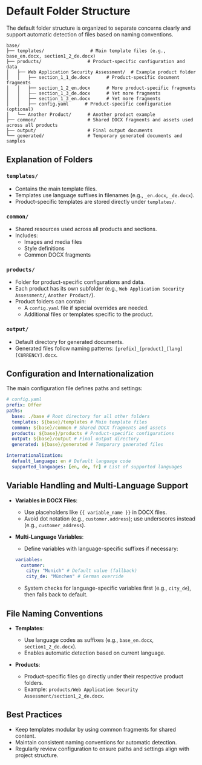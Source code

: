 # Default Folder Structure

The default folder structure is organized to separate concerns clearly and support automatic detection of files based on naming conventions.

```text
base/
├── templates/                 # Main template files (e.g., base_en.docx, section1_2_de.docx)
├── products/                 # Product-specific configuration and data
│   ├── Web Application Security Assessment/  # Example product folder
│   │   ├── section_1_1_de.docx      # Product-specific document fragments
│   │   ├── section_1_2_en.docx      # More product-specific fragments
│   │   ├── section_1_3_de.docx      # Yet more fragments
│   │   ├── section_1_3_en.docx      # Yet more fragments
│   │   ├── config.yaml      # Product-specific configuration (optional)
│   └── Another Product/      # Another product example
├── common/                   # Shared DOCX fragments and assets used across all products
├── output/                   # Final output documents
└── generated/                # Temporary generated documents and samples
```

## Explanation of Folders

### `templates/`

- Contains the main template files.
- Templates use language suffixes in filenames (e.g., `_en.docx`, `_de.docx`).
- Product-specific templates are stored directly under `templates/`.

### `common/`

- Shared resources used across all products and sections.
- Includes:
  - Images and media files
  - Style definitions
  - Common DOCX fragments

### `products/`

- Folder for product-specific configurations and data.
- Each product has its own subfolder (e.g., `Web Application Security Assessment/`, `Another Product/`).
- Product folders can contain:
  - A `config.yaml` file if special overrides are needed.
  - Additional files or templates specific to the product.

### `output/`

- Default directory for generated documents.
- Generated files follow naming patterns: `[prefix]_[product]_[lang][CURRENCY].docx`.

## Configuration and Internationalization

The main configuration file defines paths and settings:

```yaml
# config.yaml
prefix: Offer
paths:
  base: ./base # Root directory for all other folders
  templates: ${base}/templates # Main template files
  common: ${base}/common # Shared DOCX fragments and assets
  products: ${base}/products # Product-specific configurations
  output: ${base}/output # Final output directory
  generated: ${base}/generated # Temporary generated files

internationalization:
  default_language: en # Default language code
  supported_languages: [en, de, fr] # List of supported languages
```

## Variable Handling and Multi-Language Support

- **Variables in DOCX Files**:

  - Use placeholders like `{{ variable_name }}` in DOCX files.
  - Avoid dot notation (e.g., `customer.address`); use underscores instead (e.g., `customer_address`).

- **Multi-Language Variables**:
  - Define variables with language-specific suffixes if necessary:
  ```yaml
  variables:
    customer:
      city: "Munich" # Default value (fallback)
      city_de: "München" # German override
  ```
  - System checks for language-specific variables first (e.g., `city_de`), then falls back to default.

## File Naming Conventions

- **Templates**:

  - Use language codes as suffixes (e.g., `base_en.docx`, `section1_2_de.docx`).
  - Enables automatic detection based on current language.

- **Products**:
  - Product-specific files go directly under their respective product folders.
  - Example: `products/Web Application Security Assessment/section1_2_de.docx`.

## Best Practices

- Keep templates modular by using common fragments for shared content.
- Maintain consistent naming conventions for automatic detection.
- Regularly review configuration to ensure paths and settings align with project structure.
